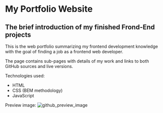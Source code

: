 # My Portfolio Website

## The brief introduction of my finished Frond-End projects

This is the web portfolio summarizing my frontend development knowledge
with the goal of finding a job as a frontend web developer.

The page contains sub-pages with details of my work and links to both
GitHub sources and live versions.

Technologies used:
-   HTML
-   CSS (BEM methodology)
-   JavaScript

Preview image:
![github_preview_image](https://github.com/kodosa7/new-portfolio/assets/57393100/14cc71f7-fbb0-40aa-9525-a32908d8105c)
